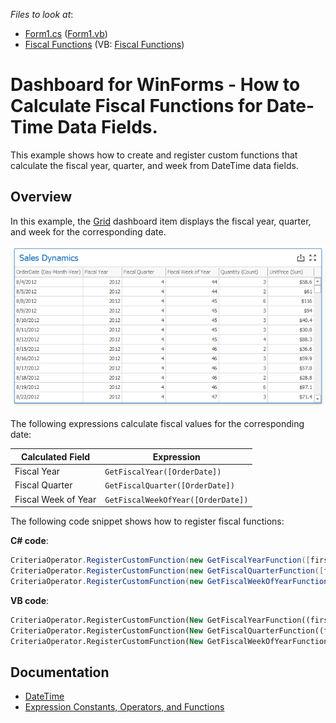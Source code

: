 <!-- default file list -->
*Files to look at*:

* [Form1.cs](./CS/Dashboard_FiscalFunctions/Form1.cs) ([Form1.vb](./VB/Dashboard_FiscalFunctions/Form1.vb))
* [Fiscal Functions](./CS/Dashboard_FiscalFunctions/Fiscal%20Functions) (VB: [Fiscal Functions](./VB/Dashboard_FiscalFunctions/Fiscal%20Functions))
<!-- default file list end -->
# Dashboard for WinForms - How to Calculate Fiscal Functions for Date-Time Data Fields.

This example shows how to create and register custom functions that calculate the fiscal year, quarter, and week from DateTime data fields.

## Overview

In this example, the [Grid](https://docs.devexpress.com/Dashboard/15150/winforms-dashboard/winforms-designer/create-dashboards-in-the-winforms-designer/dashboard-item-settings/grid) dashboard item displays the fiscal year, quarter, and week for the corresponding date. 

![SalesDynamics](images/salesDynamisc.png)

The following expressions calculate fiscal values for the corresponding date:

| Calculated Field | Expression |
| --- | --- |
| Fiscal Year | ``` GetFiscalYear([OrderDate]) ``` |
| Fiscal Quarter | ``` GetFiscalQuarter([OrderDate]) ``` |
| Fiscal Week of Year | ``` GetFiscalWeekOfYear([OrderDate]) ``` |

The following code snippet shows how to register fiscal functions: 

**C# code**:
```csharp
CriteriaOperator.RegisterCustomFunction(new GetFiscalYearFunction([first day of year], [first month of year]));
CriteriaOperator.RegisterCustomFunction(new GetFiscalQuarterFunction([first day of year], [first month of year]));
CriteriaOperator.RegisterCustomFunction(new GetFiscalWeekOfYearFunction([first day of year], [first month of year], [CalendarWeekRule showing how to define the first week], [The first day of week]));
```
**VB code**: 
```vb
CriteriaOperator.RegisterCustomFunction(New GetFiscalYearFunction((first day [of] year), (first month [of] year)))
CriteriaOperator.RegisterCustomFunction(New GetFiscalQuarterFunction((first day [of] year), (first month [of] year)))
CriteriaOperator.RegisterCustomFunction(New GetFiscalWeekOfYearFunction((first day [of] year), (first month [of] year), (CalendarWeekRule showing how [to] define the first week), (The first day [of] week)))

```
 
## Documentation
- [DateTime](https://docs.microsoft.com/ru-ru/dotnet/api/system.datetime?view=net-5.0)
- [Expression Constants, Operators, and Functions](https://docs.devexpress.com/Dashboard/400122/common-features/advanced-analytics/expression-constants-operators-and-functions)
